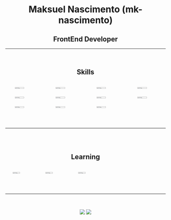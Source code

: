 <h1 align="center">Maksuel Nascimento (mk-nascimento)</h1>
<h2 align="center">FrontEnd Developer</h2>

---
<br>

<h2 align="center">Skills</h3><br>
<div style="display: grid; grid-template-columns: repeat(4, 1fr); justify-items: center; gap:10px">
<img src="https://cdn.jsdelivr.net/gh/devicons/devicon/icons/html5/html5-original-wordmark.svg" width=50%/>
<img src="https://cdn.jsdelivr.net/gh/devicons/devicon/icons/css3/css3-original-wordmark.svg" width=50%/>
<img src="https://cdn.jsdelivr.net/gh/devicons/devicon/icons/javascript/javascript-original.svg" width=50%/>
<img src="https://cdn.jsdelivr.net/gh/devicons/devicon/icons/typescript/typescript-original.svg" width=50%/>
<img src="https://cdn.jsdelivr.net/gh/devicons/devicon/icons/tailwindcss/tailwindcss-original-wordmark.svg" width=50%/>
<img src="https://cdn.jsdelivr.net/gh/devicons/devicon/icons/react/react-original-wordmark.svg" width=50%/>
<img src="https://cdn.jsdelivr.net/gh/devicons/devicon/icons/nodejs/nodejs-original-wordmark.svg" width=50%/>
<img src="https://cdn.jsdelivr.net/gh/devicons/devicon/icons/express/express-original-wordmark.svg" width=50%/>
<img src="https://cdn.jsdelivr.net/gh/devicons/devicon/icons/postgresql/postgresql-original-wordmark.svg" width=50%/>
<img src="https://cdn.jsdelivr.net/gh/devicons/devicon/icons/python/python-original-wordmark.svg" width=50%/>
<img src="https://cdn.jsdelivr.net/gh/devicons/devicon/icons/git/git-plain-wordmark.svg"width=50%/>
</div>

<br>
<br>

---

<br>
<br>

<h2 align="center">Learning</h3><br>
<div style="display: grid; grid-template-columns: repeat(5, 1fr); justify-items: center; gap:10px">
<img src="https://cdn.jsdelivr.net/gh/devicons/devicon/icons/linux/linux-original.svg" width=50%/>
<img src="https://cdn.jsdelivr.net/gh/devicons/devicon/icons/angularjs/angularjs-original.svg" width=50%/>
<img src="https://cdn.jsdelivr.net/gh/devicons/devicon/icons/bash/bash-original.svg" width=50%/>
</div>


<br>
<br>

---

<br>
<br>

<div align="center">
<a href="https://www.linkedin.com/in/maksuel-nascimento" target="_blank"><img src="https://img.shields.io/badge/linkedin-%230077B5.svg?style=for-the-badge&logo=linkedin&logoColor=white"/></a>
<a href="mailto:mkdias_nascimento@hotmail.com" target="_blank"><img src="https://img.shields.io/badge/Microsoft_Outlook-0078D4?style=for-the-badge&logo=microsoft-outlook&logoColor=white"/></a>
